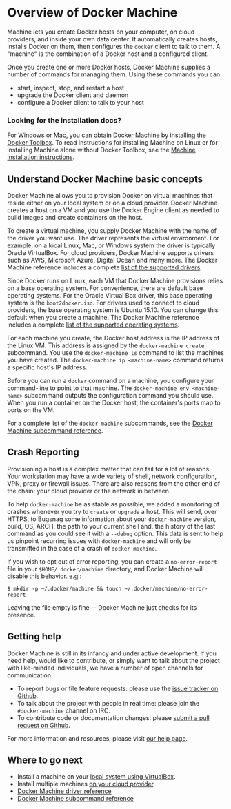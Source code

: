 <!--[metadata]>
+++
title = "Machine"
description = "Introduction and Overview of Machine"
keywords = ["docker, machine, amazonec2, azure, digitalocean, google, openstack, rackspace, softlayer, virtualbox, vmwarefusion, vmwarevcloudair, vmwarevsphere, exoscale"]
[menu.main]
identifier="workw_machine"
weight=-83
+++
<![end-metadata]-->


# Overview of Docker Machine

Machine lets you create Docker hosts on your computer, on cloud providers, and
inside your own data center. It automatically creates hosts, installs Docker on
them, then configures the `docker` client to talk to them. A "machine" is the
combination of a Docker host and a configured client.

Once you create one or more Docker hosts, Docker Machine supplies a number of
commands for managing them. Using these commands you can

-   start, inspect, stop, and restart a host
-   upgrade the Docker client and daemon
-   configure a Docker client to talk to your host

### Looking for the installation docs?

For Windows or Mac, you can obtain Docker Machine by installing the [Docker
Toolbox](https://www.docker.com/toolbox). To read instructions for installing
Machine on Linux or for installing Machine alone without Docker Toolbox, see the
[Machine installation instructions](install-machine.md).

## Understand Docker Machine basic concepts

Docker Machine allows you to provision Docker on virtual machines that reside
either on your local system or on a cloud provider. Docker Machine creates a
host on a VM and you use the Docker Engine client as needed to build images and
create containers on the host.

To create a virtual machine, you supply Docker Machine with the name of the
driver you want use. The driver represents the virtual environment. For example,
on a local Linux, Mac, or Windows system the driver is typically Oracle
VirtualBox. For cloud providers, Docker Machine supports drivers such as AWS,
Microsoft Azure, Digital Ocean and many more. The Docker Machine reference
includes a complete [list of the supported drivers](drivers/index.md).

Since Docker runs on Linux, each VM that Docker Machine provisions relies on a
base operating system. For convenience, there are default base operating
systems. For the Oracle Virtual Box driver, this base operating system is the
`boot2docker.iso`. For drivers used to connect to cloud providers, the base
operating system is Ubuntu 15.10. You can change this default when you create a
machine. The Docker Machine reference includes a complete [list of the supported
operating systems](drivers/os-base.md).

For each machine you create, the Docker host address is the IP address of the
Linux VM. This address is assigned by the `docker-machine create` subcommand.
You use the `docker-machine ls` command to list the machines you have created.
The `docker-machine ip <machine-name>` command returns a specific host's IP
address.

Before you can run a `docker` command on a machine, you configure your
command-line to point to that machine. The `docker-machine env <machine-name>`
subcommand outputs the configuration command you should use. When you run a
container on the Docker host, the container's ports map to ports on the VM.

For a complete list of the `docker-machine` subcommands, see the [Docker Machine
subcommand reference](reference/index.md).

## Crash Reporting

Provisioning a host is a complex matter that can fail for a lot of reasons.
Your workstation may have a wide variety of shell, network configuration, VPN,
proxy or firewall issues.  There are also reasons from the other end of the
chain: your cloud provider or the network in between.

To help `docker-machine` be as stable as possible, we added a monitoring of
crashes whenever you try to `create` or `upgrade` a host. This will send, over
HTTPS, to Bugsnag some information about your `docker-machine` version, build,
OS, ARCH, the path to your current shell and, the history of the last command as
you could see it with a `--debug` option.  This data is sent to help us pinpoint
recurring issues with `docker-machine` and will only be transmitted in the case
of a crash of `docker-machine`.

If you wish to opt out of error reporting, you can create a `no-error-report`
file in your `$HOME/.docker/machine` directory, and Docker Machine will disable
this behavior.  e.g.:

    $ mkdir -p ~/.docker/machine && touch ~/.docker/machine/no-error-report

Leaving the file empty is fine -- Docker Machine just checks for its presence.

## Getting help

Docker Machine is still in its infancy and under active development. If you need
help, would like to contribute, or simply want to talk about the project with
like-minded individuals, we have a number of open channels for communication.

-   To report bugs or file feature requests: please use the [issue tracker on
    Github](https://github.com/docker/machine/issues).
-   To talk about the project with people in real time: please join the
    `#docker-machine` channel on IRC.
-   To contribute code or documentation changes: please [submit a pull request on
    Github](https://github.com/docker/machine/pulls).

For more information and resources, please visit
[our help page](https://docs.docker.com/project/get-help/).

## Where to go next

-   Install a machine on your [local system using VirtualBox](get-started.md).
-   Install multiple machines [on your cloud provider](get-started-cloud.md).
-   [Docker Machine driver reference](drivers/index.md)
-   [Docker Machine subcommand reference](reference/index.md)
